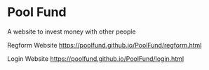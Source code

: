 # Pool Fund


A website to invest money with other people


Regform Website
https://poolfund.github.io/PoolFund/regform.html 

Login Website
https://poolfund.github.io/PoolFund/login.html
